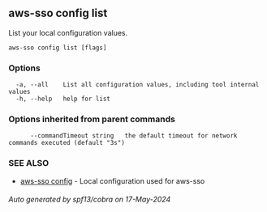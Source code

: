 ## aws-sso config list

List your local configuration values.

```
aws-sso config list [flags]
```

### Options

```
  -a, --all    List all configuration values, including tool internal values
  -h, --help   help for list
```

### Options inherited from parent commands

```
      --commandTimeout string   the default timeout for network commands executed (default "3s")
```

### SEE ALSO

* [aws-sso config](aws-sso_config.md)	 - Local configuration used for aws-sso

###### Auto generated by spf13/cobra on 17-May-2024
